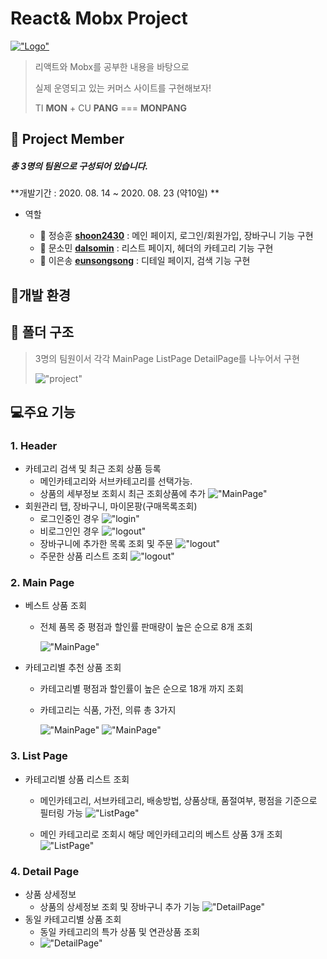 # React& Mobx Project

[!["Logo"](/public/images/readmeImages/logo.png)](https://shoon2430.github.io/ReactProject/)

> 리액트와 Mobx를 공부한 내용을 바탕으로
>
> 실제 운영되고 있는 커머스 사이트를 구현해보자!
>
> TI **MON** + CU **PANG** === **MONPANG**

## 🙋 Project Member

##### 총 3명의 팀원으로 구성되어 있습니다.

**개발기간 : 2020. 08. 14 ~ 2020. 08. 23 (약10일) **

- 역할

  - 👦 정승훈 [**shoon2430**](https://github.com/shoon2430) : 메인 페이지, 로그인/회원가입, 장바구니 기능 구현
  - 👧 문소민 [**dalsomin**](https://github.com/dalsomin) : 리스트 페이지, 헤더의 카테고리 기능 구현
  - 👩 이은송 [**eunsongsong**](https://github.com/eunsongsong) : 디테일 페이지, 검색 기능 구현

## 🔨개발 환경

##

## 📁 폴더 구조

> 3명의 팀원이서 각각 MainPage ListPage DetailPage를 나누어서 구현
>
> !["project"](/public/images/readmeImages/projectContructor.png)

## 💻주요 기능

### 1. Header

- 카테고리 검색 및 최근 조회 상품 등록
  - 메인카테고리와 서브카테고리를 선택가능.
  - 상품의 세부정보 조회시 최근 조회상품에 추가
    !["MainPage"](/public/images/readmeImages/main_category.png)
- 회원관리 탭, 장바구니, 마이몬팡(구매목록조회)
  - 로그인중인 경우
    !["login"](/public/images/readmeImages/loginShow.png)
  - 비로그인인 경우
    !["logout"](/public/images/readmeImages/noLoginShow.png)
  - 장바구니에 추가한 목록 조회 및 주문
    !["logout"](/public/images/readmeImages/basket.png)
  - 주문한 상품 리스트 조회
    !["logout"](/public/images/readmeImages/shoppingList.png)

### 2. Main Page

- 베스트 상품 조회

  - 전체 품목 중 평점과 할인률 판매량이 높은 순으로 8개 조회

    !["MainPage"](/public/images/readmeImages/main.png)

- 카테고리별 추천 상품 조회

  - 카테고리별 평점과 할인률이 높은 순으로 18개 까지 조회

  - 카테고리는 식품, 가전, 의류 총 3가지

    !["MainPage"](/public/images/readmeImages/main_category_good.png)
    !["MainPage"](/public/images/readmeImages/main_category_good2.png)

### 3. List Page

- 카테고리별 상품 리스트 조회

  - 메인카테고리, 서브카테고리, 배송방법, 상품상태, 품절여부, 평점을 기준으로 필터링 가능
    !["ListPage"](/public/images/readmeImages/list.png)

  - 메인 카테고리로 조회시 해당 메인카테고리의 베스트 상품 3개 조회
    !["ListPage"](/public/images/readmeImages/list_best.png)

### 4. Detail Page

- 상품 상세정보
  - 상품의 상세정보 조회 및 장바구니 추가 기능
    !["DetailPage"](/public/images/readmeImages/detail1.png)
- 동일 카테고리별 상품 조회
  - 동일 카테고리의 특가 상품 및 연관상품 조회
  - !["DetailPage"](/public/images/readmeImages/detail2.png)

